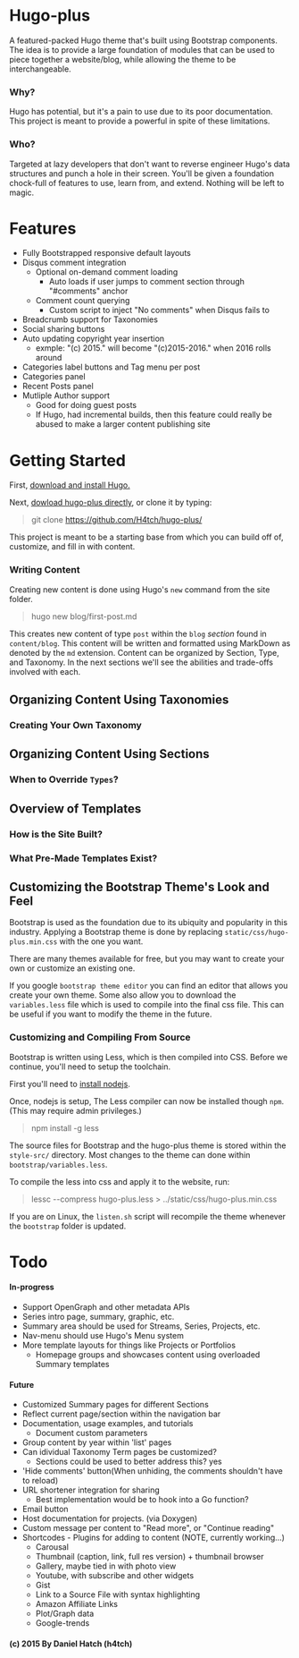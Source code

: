 
# Hugo-plus
A featured-packed Hugo theme that's built using Bootstrap components.
The idea is to provide a large foundation of modules that can be used to piece
	together a website/blog, while allowing the theme to be interchangeable.

### Why?
Hugo has potential, but it's a pain to use due to its poor documentation.
This project is meant to provide a powerful in spite of these limitations.

### Who?
Targeted at lazy developers that don't want to reverse engineer Hugo's data
	structures and punch a hole in their screen.
You'll be given a foundation chock-full of features to use, learn from, and
	extend. Nothing will be left to magic.

# Features
* Fully Bootstrapped responsive default layouts
* Disqus comment integration
	* Optional on-demand comment loading
		* Auto loads if user jumps to comment section through "#comments" anchor
	* Comment count querying
		* Custom script to inject "No comments" when Disqus fails to
* Breadcrumb support for Taxonomies
* Social sharing buttons
* Auto updating copyright year insertion
	* exmple: "(c) 2015." will become "(c)2015-2016." when 2016 rolls around
* Categories label buttons and Tag menu per post
* Categories panel
* Recent Posts panel
* Mutliple Author support
	* Good for doing guest posts
	* If Hugo, had incremental builds, then this feature could really be
		abused to make a larger content publishing site



# Getting Started
First, [download and install Hugo.](http://gohugo.io/)

Next, [dowload hugo-plus directly](https://github.com/H4tch/hugo-plus/archive/master.zip),
	or clone it by typing:
> git clone https://github.com/H4tch/hugo-plus/

This project is meant to be a starting base from which you can build off of,
	customize, and fill in with content.


### Writing Content
Creating new content is done using Hugo's `new` command from the site folder.
> hugo new blog/first-post.md

This creates new content of type `post` within the `blog` *section* found
	in `content/blog`.
This content will be written and formatted using MarkDown as denoted by the
	`md` extension.
Content can be organized by Section, Type, and Taxonomy.
In the next sections we'll see the abilities and trade-offs involved with each.

## Organizing Content Using Taxonomies
### Creating Your Own Taxonomy
## Organizing Content Using Sections
### When to Override `Types`?
## Overview of Templates
### How is the Site Built?
### What Pre-Made Templates Exist?
## Customizing the Bootstrap Theme's Look and Feel
Bootstrap is used as the foundation due to its ubiquity and popularity in this
industry. Applying a Bootstrap theme is done by replacing
`static/css/hugo-plus.min.css` with the one you want.

There are many themes available for free, but you may want to create
your own or customize an existing one.

If you google `bootstrap theme editor` you can find an editor that allows you
create your own theme. Some also allow you to download the `variables.less`
file which is used to compile into the final css file. This can be useful if
you want to modify the theme in the future.

### Customizing and Compiling From Source
Bootstrap is written using Less, which is then compiled into CSS.
Before we continue, you'll need to setup the toolchain.

First you'll need to [install nodejs](http://nodejs.org/download/).

Once, nodejs is setup, The Less compiler can now be installed though `npm`. (This may require admin privileges.)
> npm install -g less

The source files for Bootstrap and the hugo-plus theme is stored within the 
`style-src/` directory.
Most changes to the theme can done within `bootstrap/variables.less`.

To compile the less into css and apply it to the website, run:
> lessc --compress hugo-plus.less > ../static/css/hugo-plus.min.css

If you are on Linux, the `listen.sh` script will recompile the theme
whenever the `bootstrap` folder is updated.



# Todo
#### In-progress
* Support OpenGraph and other metadata APIs
* Series intro page, summary, graphic, etc.
* Summary area should be used for Streams, Series, Projects, etc.
* Nav-menu should use Hugo's Menu system
* More template layouts for things like Projects or Portfolios
	* Homepage groups and showcases content using overloaded Summary templates
#### Future
* Customized Summary pages for different Sections
* Reflect current page/section within the navigation bar
* Documentation, usage examples, and tutorials
	* Document custom parameters
* Group content by year within 'list' pages
* Can idividual Taxonomy Term pages be customized?
	* Sections could be used to better address this? yes
* 'Hide comments' button(When unhiding, the comments shouldn't have to reload)
* URL shortener integration for sharing
	* Best implementation would be to hook into a Go function?
* Email button
* Host documentation for projects. (via Doxygen)
* Custom message per content to "Read more", or "Continue reading"
* Shortcodes - Plugins for adding to content (NOTE, currently working...)
	* Carousal
	* Thumbnail (caption, link, full res version) + thumbnail browser
	* Gallery, maybe tied in with photo view
	* Youtube, with subscribe and other widgets
	* Gist
	* Link to a Source File with syntax highlighting
	* Amazon Affiliate Links
	* Plot/Graph data
	* Google-trends


#### (c) 2015 By Daniel Hatch (h4tch)


